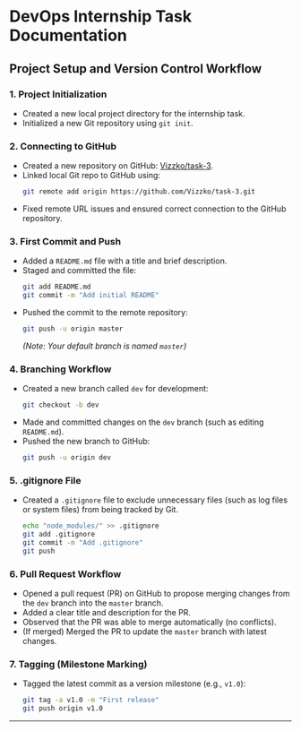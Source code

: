 
# DevOps Internship Task Documentation

## Project Setup and Version Control Workflow

### 1. Project Initialization
- Created a new local project directory for the internship task.
- Initialized a new Git repository using `git init`.

### 2. Connecting to GitHub
- Created a new repository on GitHub: [Vizzko/task-3](https://github.com/Vizzko/task-3).
- Linked local Git repo to GitHub using:
  ```sh
  git remote add origin https://github.com/Vizzko/task-3.git
  ```
- Fixed remote URL issues and ensured correct connection to the GitHub repository.

### 3. First Commit and Push
- Added a `README.md` file with a title and brief description.
- Staged and committed the file:
  ```sh
  git add README.md
  git commit -m "Add initial README"
  ```
- Pushed the commit to the remote repository:
  ```sh
  git push -u origin master
  ```
  *(Note: Your default branch is named `master`)*

### 4. Branching Workflow
- Created a new branch called `dev` for development:
  ```sh
  git checkout -b dev
  ```
- Made and committed changes on the `dev` branch (such as editing `README.md`).
- Pushed the new branch to GitHub:
  ```sh
  git push -u origin dev
  ```

### 5. .gitignore File
- Created a `.gitignore` file to exclude unnecessary files (such as log files or system files) from being tracked by Git.
  ```sh
  echo "node_modules/" >> .gitignore
  git add .gitignore
  git commit -m "Add .gitignore"
  git push
  ```

### 6. Pull Request Workflow
- Opened a pull request (PR) on GitHub to propose merging changes from the `dev` branch into the `master` branch.
- Added a clear title and description for the PR.
- Observed that the PR was able to merge automatically (no conflicts).
- (If merged) Merged the PR to update the `master` branch with latest changes.

### 7. Tagging (Milestone Marking)
- Tagged the latest commit as a version milestone (e.g., `v1.0`):
  ```sh
  git tag -a v1.0 -m "First release"
  git push origin v1.0
  ```

---

